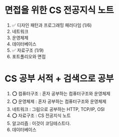 # 면접을 위한 CS 전공지식 노트
1. ✅ 디자인 패턴과 프로그래밍 패러다임 (1/6)
2. 네트워크
3. 운영체제
4. 데이터베이스
5. ✅ 자료구조 (1/9)
6. 포트폴리오와 면접

# CS 공부 서적 + 검색으로 공부
1. ⭕️ 컴퓨터구조 : 혼자 공부하는 컴퓨터구조와 운영체제 
2. ⭕️ 운영체제 : 혼자 공부하는 컴퓨터구조와 운영체제 
2. 네트워크 : 그림으로 공부하는 HTTP, TCP/IP, OSI
3. ⭕️ 자료구조 : CS 전공지식 노트
4. 알고리즘 : 이것이 코딩테스트다.
5. 데이터베이스